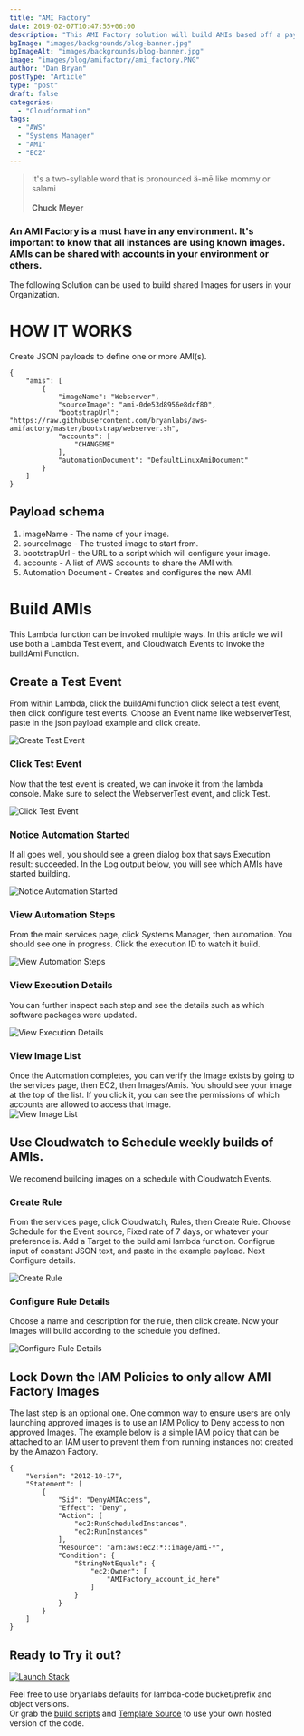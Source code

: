 ```yaml
---
title: "AMI Factory"
date: 2019-02-07T10:47:55+06:00
description: "This AMI Factory solution will build AMIs based off a payload."
bgImage: "images/backgrounds/blog-banner.jpg"
bgImageAlt: "images/backgrounds/blog-banner.jpg"
image: "images/blog/amifactory/ami_factory.PNG"
author: "Dan Bryan"
postType: "Article"
type: "post"
draft: false
categories: 
  - "Cloudformation"
tags:
  - "AWS"
  - "Systems Manager"
  - "AMI"
  - "EC2"
---
```


>It's a two-syllable word that is pronounced ä-mē like mommy or salami<br><br> **Chuck Meyer**

### An AMI Factory is a must have in any environment. It's important to know that all instances are using known images. AMIs can be shared with accounts in your environment or others. 

The following Solution can be used to build shared Images for users in your Organization.


# HOW IT WORKS
Create JSON payloads to define one or more AMI(s). 


````
{
    "amis": [
        {
            "imageName": "Webserver",
            "sourceImage": "ami-0de53d8956e8dcf80",
            "bootstrapUrl": "https://raw.githubusercontent.com/bryanlabs/aws-amifactory/master/bootstrap/webserver.sh",
            "accounts": [
                "CHANGEME"
            ],
            "automationDocument": "DefaultLinuxAmiDocument"
        }
    ]
}
````

## Payload schema

1. imageName - The name of your image.
2. sourceImage - The trusted image to start from.
3. bootstrapUrl - the URL to a script which will configure your image.
4. accounts - A list of AWS accounts to share the AMI with.
5. Automation Document - Creates and configures the new AMI.

# Build AMIs
This Lambda function can be invoked multiple ways. In this article we will use both a Lambda Test event, and Cloudwatch Events to invoke the buildAmi Function.

## Create a Test Event  
From within Lambda, click the buildAmi function click select a test event, then click configure test events. Choose an Event name like webserverTest, paste in the json payload example and click create.  

![Create Test Event](../../images/blog/amifactory/configure_test_event.PNG)

### Click Test Event  
Now that the test event is created, we can invoke it from the lambda console. Make sure to select the WebserverTest event, and click Test.  

![Click Test Event](../../images/blog/amifactory/test_event.PNG)  

### Notice Automation Started  
If all goes well, you should see a green dialog box that says Execution result: succeeded. In the Log output below, you will see which AMIs have started building.  

![Notice Automation Started](../../images/blog/amifactory/automation_started.PNG)

### View Automation Steps  
From the main services page, click Systems Manager, then automation. You should see one in progress. Click the execution ID to watch it build.  

![View Automation Steps](../../images/blog/amifactory/automation_steps.PNG)

### View Execution Details  
You can further inspect each step and see the details such as which software packages were updated.  

![View Execution Details](../../images/blog/amifactory/execution_details.PNG)

### View Image List  
Once the Automation completes, you can verify the Image exists by going to the services page, then EC2, then Images/Amis. You should see your image at the top of the list. If you click it, you can see the permissions of which accounts are allowed to access that Image.   
![View Image List](../../images/blog/amifactory/image_list.PNG)


## Use Cloudwatch to Schedule weekly builds of AMIs.

We recomend building images on a schedule with Cloudwatch Events. 

### Create Rule  
From the services page, click Cloudwatch, Rules, then Create Rule.  Choose Schedule for the Event source, Fixed rate of 7 days, or whatever your preference is. Add a Target to the build ami lambda function. Configrue input of constant JSON text, and paste in the example payload. Next Configure details.

![Create Rule](../../images/blog/amifactory/create_rule.PNG)

### Configure Rule Details  
Choose a name and description for the rule, then click create. Now your Images will build according to the schedule you defined.

![Configure Rule Details](../../images/blog/amifactory/configure_rule_details.PNG)

## Lock Down the IAM Policies to only allow AMI Factory Images

The last step is an optional one. One common way to ensure users are only launching approved images is to use an IAM Policy to Deny access to non approved Images. The example below is a simple IAM policy that can be attached to an IAM user to prevent them from running instances not created by the Amazon Factory.


````
{
    "Version": "2012-10-17",
    "Statement": [
        {
            "Sid": "DenyAMIAccess",
            "Effect": "Deny",
            "Action": [
                "ec2:RunScheduledInstances",
                "ec2:RunInstances"
            ],
            "Resource": "arn:aws:ec2:*::image/ami-*",
            "Condition": {
                "StringNotEquals": {
                    "ec2:Owner": [
                        "AMIFactory_account_id_here"
                    ]
                }
            }
        }
    ]
}
````

## Ready to Try it out?

[![Launch Stack](https://cdn.rawgit.com/buildkite/cloudformation-launch-stack-button-svg/master/launch-stack.svg)](https://console.aws.amazon.com/cloudformation/home#/stacks/new?stackName=AmiFactory&templateURL=https://s3.amazonaws.com/bryanlabs-public/bryanlabs.net_files/blog/amifactory/AmiFactory.yml)

Feel free to use bryanlabs defaults for lambda-code bucket/prefix and object versions.  
Or grab the [build scripts](https://github.com/bryanlabs/aws-amifactory) and [Template Source](https://s3.amazonaws.com/bryanlabs/blog/AmiFactory/AmiFactory.template) to use your own hosted version of the code.  
